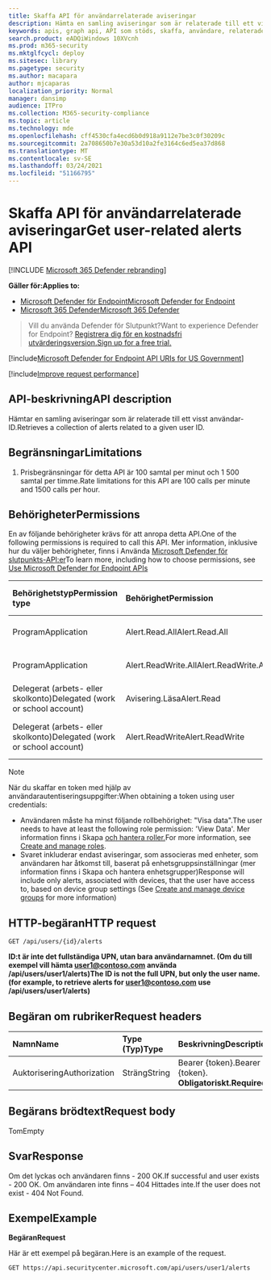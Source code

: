 ```yaml
---
title: Skaffa API för användarrelaterade aviseringar
description: Hämta en samling aviseringar som är relaterade till ett visst användar-ID med Microsoft Defender för Slutpunkt.
keywords: apis, graph api, API som stöds, skaffa, användare, relaterade, aviseringar
search.product: eADQiWindows 10XVcnh
ms.prod: m365-security
ms.mktglfcycl: deploy
ms.sitesec: library
ms.pagetype: security
ms.author: macapara
author: mjcaparas
localization_priority: Normal
manager: dansimp
audience: ITPro
ms.collection: M365-security-compliance
ms.topic: article
ms.technology: mde
ms.openlocfilehash: cff4530cfa4ecd6b0d918a9112e7be3c0f30209c
ms.sourcegitcommit: 2a708650b7e30a53d10a2fe3164c6ed5ea37d868
ms.translationtype: MT
ms.contentlocale: sv-SE
ms.lasthandoff: 03/24/2021
ms.locfileid: "51166795"
---
```

# <a name="get-user-related-alerts-api"></a><span data-ttu-id="abaf7-104">Skaffa API för användarrelaterade aviseringar</span><span class="sxs-lookup"><span data-stu-id="abaf7-104">Get user-related alerts API</span></span>

[!INCLUDE [Microsoft 365 Defender rebranding](../../includes/microsoft-defender.md)]

<span data-ttu-id="abaf7-105">**Gäller för:**</span><span class="sxs-lookup"><span data-stu-id="abaf7-105">**Applies to:**</span></span>
- [<span data-ttu-id="abaf7-106">Microsoft Defender för Endpoint</span><span class="sxs-lookup"><span data-stu-id="abaf7-106">Microsoft Defender for Endpoint</span></span>](https://go.microsoft.com/fwlink/p/?linkid=2154037)
- [<span data-ttu-id="abaf7-107">Microsoft 365 Defender</span><span class="sxs-lookup"><span data-stu-id="abaf7-107">Microsoft 365 Defender</span></span>](https://go.microsoft.com/fwlink/?linkid=2118804)

> <span data-ttu-id="abaf7-108">Vill du använda Defender för Slutpunkt?</span><span class="sxs-lookup"><span data-stu-id="abaf7-108">Want to experience Defender for Endpoint?</span></span> [<span data-ttu-id="abaf7-109">Registrera dig för en kostnadsfri utvärderingsversion.</span><span class="sxs-lookup"><span data-stu-id="abaf7-109">Sign up for a free trial.</span></span>](https://www.microsoft.com/microsoft-365/windows/microsoft-defender-atp?ocid=docs-wdatp-exposedapis-abovefoldlink) 


[!include[Microsoft Defender for Endpoint API URIs for US Government](../../includes/microsoft-defender-api-usgov.md)]

[!include[Improve request performance](../../includes/improve-request-performance.md)]

## <a name="api-description"></a><span data-ttu-id="abaf7-110">API-beskrivning</span><span class="sxs-lookup"><span data-stu-id="abaf7-110">API description</span></span>
<span data-ttu-id="abaf7-111">Hämtar en samling aviseringar som är relaterade till ett visst användar-ID.</span><span class="sxs-lookup"><span data-stu-id="abaf7-111">Retrieves a collection of alerts related to a given user ID.</span></span>


## <a name="limitations"></a><span data-ttu-id="abaf7-112">Begränsningar</span><span class="sxs-lookup"><span data-stu-id="abaf7-112">Limitations</span></span>
1. <span data-ttu-id="abaf7-113">Prisbegränsningar för detta API är 100 samtal per minut och 1 500 samtal per timme.</span><span class="sxs-lookup"><span data-stu-id="abaf7-113">Rate limitations for this API are 100 calls per minute and 1500 calls per hour.</span></span>


## <a name="permissions"></a><span data-ttu-id="abaf7-114">Behörigheter</span><span class="sxs-lookup"><span data-stu-id="abaf7-114">Permissions</span></span>
<span data-ttu-id="abaf7-115">En av följande behörigheter krävs för att anropa detta API.</span><span class="sxs-lookup"><span data-stu-id="abaf7-115">One of the following permissions is required to call this API.</span></span> <span data-ttu-id="abaf7-116">Mer information, inklusive hur du väljer behörigheter, finns i Använda [Microsoft Defender för slutpunkts-API:er](apis-intro.md)</span><span class="sxs-lookup"><span data-stu-id="abaf7-116">To learn more, including how to choose permissions, see [Use Microsoft Defender for Endpoint APIs](apis-intro.md)</span></span>

<span data-ttu-id="abaf7-117">Behörighetstyp</span><span class="sxs-lookup"><span data-stu-id="abaf7-117">Permission type</span></span> |   <span data-ttu-id="abaf7-118">Behörighet</span><span class="sxs-lookup"><span data-stu-id="abaf7-118">Permission</span></span>  |   <span data-ttu-id="abaf7-119">Visningsnamn för behörighet</span><span class="sxs-lookup"><span data-stu-id="abaf7-119">Permission display name</span></span>
:---|:---|:---
<span data-ttu-id="abaf7-120">Program</span><span class="sxs-lookup"><span data-stu-id="abaf7-120">Application</span></span> |   <span data-ttu-id="abaf7-121">Alert.Read.All</span><span class="sxs-lookup"><span data-stu-id="abaf7-121">Alert.Read.All</span></span> |    <span data-ttu-id="abaf7-122">"Läs alla aviseringar"</span><span class="sxs-lookup"><span data-stu-id="abaf7-122">'Read all alerts'</span></span>
<span data-ttu-id="abaf7-123">Program</span><span class="sxs-lookup"><span data-stu-id="abaf7-123">Application</span></span> |   <span data-ttu-id="abaf7-124">Alert.ReadWrite.All</span><span class="sxs-lookup"><span data-stu-id="abaf7-124">Alert.ReadWrite.All</span></span> |   <span data-ttu-id="abaf7-125">"Läs och skriv alla aviseringar"</span><span class="sxs-lookup"><span data-stu-id="abaf7-125">'Read and write all alerts'</span></span>
<span data-ttu-id="abaf7-126">Delegerat (arbets- eller skolkonto)</span><span class="sxs-lookup"><span data-stu-id="abaf7-126">Delegated (work or school account)</span></span> | <span data-ttu-id="abaf7-127">Avisering.Läsa</span><span class="sxs-lookup"><span data-stu-id="abaf7-127">Alert.Read</span></span> | <span data-ttu-id="abaf7-128">Läsaviseringar</span><span class="sxs-lookup"><span data-stu-id="abaf7-128">'Read alerts'</span></span>
<span data-ttu-id="abaf7-129">Delegerat (arbets- eller skolkonto)</span><span class="sxs-lookup"><span data-stu-id="abaf7-129">Delegated (work or school account)</span></span> | <span data-ttu-id="abaf7-130">Alert.ReadWrite</span><span class="sxs-lookup"><span data-stu-id="abaf7-130">Alert.ReadWrite</span></span> | <span data-ttu-id="abaf7-131">"Aviseringar om läsning och skrivning"</span><span class="sxs-lookup"><span data-stu-id="abaf7-131">'Read and write alerts'</span></span>

>[!Note]
> <span data-ttu-id="abaf7-132">När du skaffar en token med hjälp av användarautentiseringsuppgifter:</span><span class="sxs-lookup"><span data-stu-id="abaf7-132">When obtaining a token using user credentials:</span></span>
>- <span data-ttu-id="abaf7-133">Användaren måste ha minst följande rollbehörighet: "Visa data".</span><span class="sxs-lookup"><span data-stu-id="abaf7-133">The user needs to have at least the following role permission: 'View Data'.</span></span> <span data-ttu-id="abaf7-134">Mer information finns i Skapa [och hantera roller.](user-roles.md)</span><span class="sxs-lookup"><span data-stu-id="abaf7-134">For more information, see [Create and manage roles](user-roles.md).</span></span>
>- <span data-ttu-id="abaf7-135">Svaret inkluderar endast aviseringar, som associeras med enheter, som användaren har [](machine-groups.md) åtkomst till, baserat på enhetsgruppsinställningar (mer information finns i Skapa och hantera enhetsgrupper)</span><span class="sxs-lookup"><span data-stu-id="abaf7-135">Response will include only alerts, associated with devices, that the user have access to, based on device group settings (See [Create and manage device groups](machine-groups.md) for more information)</span></span>

## <a name="http-request"></a><span data-ttu-id="abaf7-136">HTTP-begäran</span><span class="sxs-lookup"><span data-stu-id="abaf7-136">HTTP request</span></span>
```
GET /api/users/{id}/alerts
```

<span data-ttu-id="abaf7-137">**ID:t är inte det fullständiga UPN, utan bara användarnamnet. (Om du till exempel vill hämta user1@contoso.com använda /api/users/user1/alerts)**</span><span class="sxs-lookup"><span data-stu-id="abaf7-137">**The ID is not the full UPN, but only the user name. (for example, to retrieve alerts for user1@contoso.com use /api/users/user1/alerts)**</span></span>

## <a name="request-headers"></a><span data-ttu-id="abaf7-138">Begäran om rubriker</span><span class="sxs-lookup"><span data-stu-id="abaf7-138">Request headers</span></span>

<span data-ttu-id="abaf7-139">Namn</span><span class="sxs-lookup"><span data-stu-id="abaf7-139">Name</span></span> | <span data-ttu-id="abaf7-140">Type (Typ)</span><span class="sxs-lookup"><span data-stu-id="abaf7-140">Type</span></span> | <span data-ttu-id="abaf7-141">Beskrivning</span><span class="sxs-lookup"><span data-stu-id="abaf7-141">Description</span></span>
:---|:---|:---
<span data-ttu-id="abaf7-142">Auktorisering</span><span class="sxs-lookup"><span data-stu-id="abaf7-142">Authorization</span></span> | <span data-ttu-id="abaf7-143">Sträng</span><span class="sxs-lookup"><span data-stu-id="abaf7-143">String</span></span> | <span data-ttu-id="abaf7-144">Bearer {token}.</span><span class="sxs-lookup"><span data-stu-id="abaf7-144">Bearer {token}.</span></span> <span data-ttu-id="abaf7-145">**Obligatoriskt.**</span><span class="sxs-lookup"><span data-stu-id="abaf7-145">**Required**.</span></span>


## <a name="request-body"></a><span data-ttu-id="abaf7-146">Begärans brödtext</span><span class="sxs-lookup"><span data-stu-id="abaf7-146">Request body</span></span>
<span data-ttu-id="abaf7-147">Tom</span><span class="sxs-lookup"><span data-stu-id="abaf7-147">Empty</span></span>

## <a name="response"></a><span data-ttu-id="abaf7-148">Svar</span><span class="sxs-lookup"><span data-stu-id="abaf7-148">Response</span></span>
<span data-ttu-id="abaf7-149">Om det lyckas och användaren finns - 200 OK.</span><span class="sxs-lookup"><span data-stu-id="abaf7-149">If successful and user exists - 200 OK.</span></span> <span data-ttu-id="abaf7-150">Om användaren inte finns – 404 Hittades inte.</span><span class="sxs-lookup"><span data-stu-id="abaf7-150">If the user does not exist - 404 Not Found.</span></span> 


## <a name="example"></a><span data-ttu-id="abaf7-151">Exempel</span><span class="sxs-lookup"><span data-stu-id="abaf7-151">Example</span></span>

<span data-ttu-id="abaf7-152">**Begäran**</span><span class="sxs-lookup"><span data-stu-id="abaf7-152">**Request**</span></span>

<span data-ttu-id="abaf7-153">Här är ett exempel på begäran.</span><span class="sxs-lookup"><span data-stu-id="abaf7-153">Here is an example of the request.</span></span>

```http
GET https://api.securitycenter.microsoft.com/api/users/user1/alerts
```
